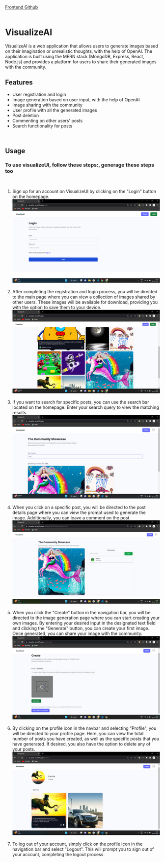 <a href="https://github.com/aljithkj02/VisualizeAI-CLIENT">Frontend Github</a>
</br>
</br>

# VisualizeAI
<p>VisualizeAI is a web application that allows users to generate images based on their imagination or unrealistic thoughts, with the help of OpenAI. The application is built using the MERN stack (MongoDB, Express, React, Node.js) and provides a platform for users to share their generated images with the community.</p>

## Features

<ul>
    <li>User registration and login</li>
    <li>Image generation based on user input, with the help of OpenAI</li>
    <li>Image sharing with the community</li>
    <li>User profile with all the generated images</li>
    <li>Post deletion</li>
    <li>Commenting on other users' posts</li>
    <li>Search functionality for posts</li>
</ul>
<br/>

## Usage
### To use visualizeUI, follow these steps:, generage these steps too

<br/>
<ol>
    <li>Sign up for an account on VisualizeUI by clicking on the "Login" button on the homepage.</li>
    <img src="./images/login.png" />
<br/>
<br/>
    <li>After completing the registration and login process, you will be directed to the main page where you can view a collection of images shared by other users. These images will be available for download, providing you with the option to save them to your device.</li>
    <img src="./images/home.png" />
<br/>
<br/>
    <li>If you want to search for specific posts, you can use the search bar located on the homepage. Enter your search query to view the matching results.</li>
    <img src="./images/search.png" />
<br/>
<br/>
    <li>When you click on a specific post, you will be directed to the post details page where you can view the prompt used to generate the image. Additionally, you can leave a comment on the post.</li>
    <img src="./images/details.png" />
<br/>
<br/>
    <li>When you click the "Create" button in the navigation bar, you will be directed to the image generation page where you can start creating your own images. By entering your desired input in the designated text field and clicking the "Generate" button, you can create your first image. Once generated, you can share your image with the community.</li>
    <img src="./images/create.png" />
<br/>
<br/>
    <li>By clicking on the profile icon in the navbar and selecting "Profile", you will be directed to your profile page. Here, you can view the total number of posts you have created, as well as the specific posts that you have generated. If desired, you also have the option to delete any of your posts.</li>
    <img src="./images/profile.png" />
<br/>
<br/>
    <li>To log out of your account, simply click on the profile icon in the navigation bar and select "Logout". This will prompt you to sign out of your account, completing the logout process.</li>
</ol>

